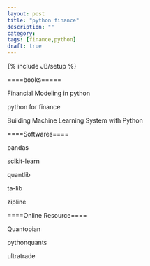 ```yaml
---
layout: post
title: "python finance"
description: ""
category: 
tags: [finance,python]
draft: true
---
```

{% include JB/setup %}

====books=====

Financial Modeling in python

python for finance

Building Machine Learning System with Python

====Softwares====

pandas

scikit-learn

quantlib

ta-lib

zipline

====Online Resource====

Quantopian

pythonquants

ultratrade
